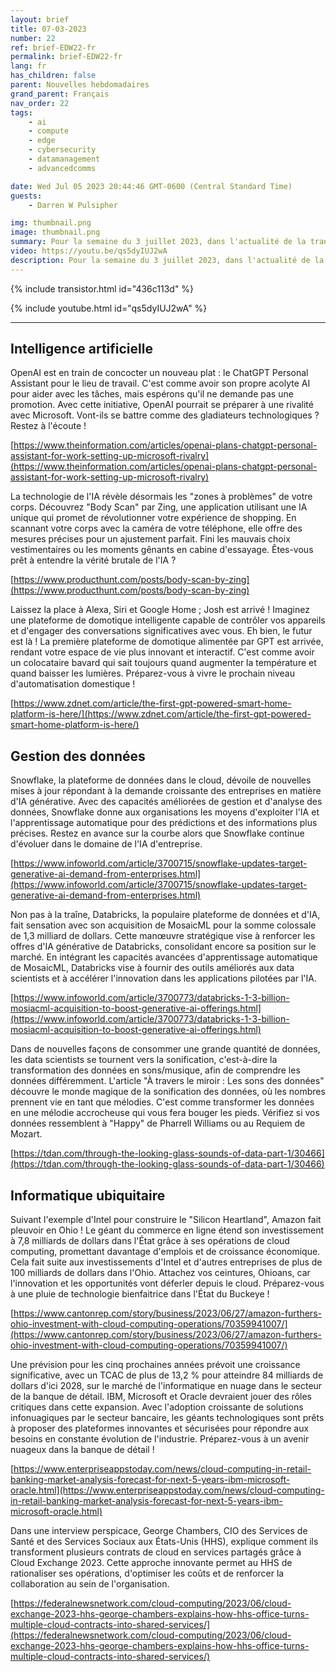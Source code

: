 ```yaml
---
layout: brief
title: 07-03-2023
number: 22
ref: brief-EDW22-fr
permalink: brief-EDW22-fr
lang: fr
has_children: false
parent: Nouvelles hebdomadaires
grand_parent: Français
nav_order: 22
tags:
    - ai
    - compute
    - edge
    - cybersecurity
    - datamanagement
    - advancedcomms

date: Wed Jul 05 2023 20:44:46 GMT-0600 (Central Standard Time)
guests:
    - Darren W Pulsipher

img: thumbnail.png
image: thumbnail.png
summary: Pour la semaine du 3 juillet 2023, dans l'actualité de la transformation numérique. Est-ce que l'IA trouve un remplaçant pour Alexa et Siri ? Pouvons-nous entendre nos données ? Et où est-ce que les fournisseurs de services cloud font pleuvoir l'argent ?
video: https://youtu.be/qs5dyIUJ2wA
description: Pour la semaine du 3 juillet 2023, dans l'actualité de la transformation numérique. Est-ce que l'IA trouve un remplaçant pour Alexa et Siri ? Pouvons-nous entendre nos données ? Et où est-ce que les fournisseurs de services cloud font pleuvoir l'argent ?
---
```



{% include transistor.html id="436c113d" %}



{% include youtube.html id="qs5dyIUJ2wA" %}


---

## Intelligence artificielle

OpenAI est en train de concocter un nouveau plat : le ChatGPT Personal Assistant pour le lieu de travail. C'est comme avoir son propre acolyte AI pour aider avec les tâches, mais espérons qu'il ne demande pas une promotion. Avec cette initiative, OpenAI pourrait se préparer à une rivalité avec Microsoft. Vont-ils se battre comme des gladiateurs technologiques ? Restez à l'écoute !

[https://www.theinformation.com/articles/openai-plans-chatgpt-personal-assistant-for-work-setting-up-microsoft-rivalry](https://www.theinformation.com/articles/openai-plans-chatgpt-personal-assistant-for-work-setting-up-microsoft-rivalry)

La technologie de l'IA révèle désormais les "zones à problèmes" de votre corps. Découvrez "Body Scan" par Zing, une application utilisant une IA unique qui promet de révolutionner votre expérience de shopping. En scannant votre corps avec la caméra de votre téléphone, elle offre des mesures précises pour un ajustement parfait. Fini les mauvais choix vestimentaires ou les moments gênants en cabine d'essayage. Êtes-vous prêt à entendre la vérité brutale de l'IA ?

[https://www.producthunt.com/posts/body-scan-by-zing](https://www.producthunt.com/posts/body-scan-by-zing)

Laissez la place à Alexa, Siri et Google Home ; Josh est arrivé ! Imaginez une plateforme de domotique intelligente capable de contrôler vos appareils et d'engager des conversations significatives avec vous. Eh bien, le futur est là ! La première plateforme de domotique alimentée par GPT est arrivée, rendant votre espace de vie plus innovant et interactif. C'est comme avoir un colocataire bavard qui sait toujours quand augmenter la température et quand baisser les lumières. Préparez-vous à vivre le prochain niveau d'automatisation domestique !

[https://www.zdnet.com/article/the-first-gpt-powered-smart-home-platform-is-here/](https://www.zdnet.com/article/the-first-gpt-powered-smart-home-platform-is-here/)

## Gestion des données

Snowflake, la plateforme de données dans le cloud, dévoile de nouvelles mises à jour répondant à la demande croissante des entreprises en matière d'IA générative. Avec des capacités améliorées de gestion et d'analyse des données, Snowflake donne aux organisations les moyens d'exploiter l'IA et l'apprentissage automatique pour des prédictions et des informations plus précises. Restez en avance sur la courbe alors que Snowflake continue d'évoluer dans le domaine de l'IA d'entreprise.

[https://www.infoworld.com/article/3700715/snowflake-updates-target-generative-ai-demand-from-enterprises.html](https://www.infoworld.com/article/3700715/snowflake-updates-target-generative-ai-demand-from-enterprises.html)

Non pas à la traîne, Databricks, la populaire plateforme de données et d'IA, fait sensation avec son acquisition de MosaicML pour la somme colossale de 1,3 milliard de dollars. Cette manœuvre stratégique vise à renforcer les offres d'IA générative de Databricks, consolidant encore sa position sur le marché. En intégrant les capacités avancées d'apprentissage automatique de MosaicML, Databricks vise à fournir des outils améliorés aux data scientists et à accélérer l'innovation dans les applications pilotées par l'IA.

[https://www.infoworld.com/article/3700773/databricks-1-3-billion-mosiacml-acquisition-to-boost-generative-ai-offerings.html](https://www.infoworld.com/article/3700773/databricks-1-3-billion-mosiacml-acquisition-to-boost-generative-ai-offerings.html)

Dans de nouvelles façons de consommer une grande quantité de données, les data scientists se tournent vers la sonification, c'est-à-dire la transformation des données en sons/musique, afin de comprendre les données différemment. L'article "À travers le miroir : Les sons des données" découvre le monde magique de la sonification des données, où les nombres prennent vie en tant que mélodies. C'est comme transformer les données en une mélodie accrocheuse qui vous fera bouger les pieds. Vérifiez si vos données ressemblent à "Happy" de Pharrell Williams ou au Requiem de Mozart.

[https://tdan.com/through-the-looking-glass-sounds-of-data-part-1/30466](https://tdan.com/through-the-looking-glass-sounds-of-data-part-1/30466)

## Informatique ubiquitaire

Suivant l'exemple d'Intel pour construire le "Silicon Heartland", Amazon fait pleuvoir en Ohio ! Le géant du commerce en ligne étend son investissement à 7,8 milliards de dollars dans l'État grâce à ses opérations de cloud computing, promettant davantage d'emplois et de croissance économique. Cela fait suite aux investissements d'Intel et d'autres entreprises de plus de 100 milliards de dollars dans l'Ohio. Attachez vos ceintures, Ohioans, car l'innovation et les opportunités vont déferler depuis le cloud. Préparez-vous à une pluie de technologie bienfaitrice dans l'État du Buckeye !

[https://www.cantonrep.com/story/business/2023/06/27/amazon-furthers-ohio-investment-with-cloud-computing-operations/70359941007/](https://www.cantonrep.com/story/business/2023/06/27/amazon-furthers-ohio-investment-with-cloud-computing-operations/70359941007/)

Une prévision pour les cinq prochaines années prévoit une croissance significative, avec un TCAC de plus de 13,2 % pour atteindre 84 milliards de dollars d'ici 2028, sur le marché de l'informatique en nuage dans le secteur de la banque de détail. IBM, Microsoft et Oracle devraient jouer des rôles critiques dans cette expansion. Avec l'adoption croissante de solutions infonuagiques par le secteur bancaire, les géants technologiques sont prêts à proposer des plateformes innovantes et sécurisées pour répondre aux besoins en constante évolution de l'industrie. Préparez-vous à un avenir nuageux dans la banque de détail !

[https://www.enterpriseappstoday.com/news/cloud-computing-in-retail-banking-market-analysis-forecast-for-next-5-years-ibm-microsoft-oracle.html](https://www.enterpriseappstoday.com/news/cloud-computing-in-retail-banking-market-analysis-forecast-for-next-5-years-ibm-microsoft-oracle.html)

Dans une interview perspicace, George Chambers, CIO des Services de Santé et des Services Sociaux aux États-Unis (HHS), explique comment ils transforment plusieurs contrats de cloud en services partagés grâce à Cloud Exchange 2023. Cette approche innovante permet au HHS de rationaliser ses opérations, d'optimiser les coûts et de renforcer la collaboration au sein de l'organisation.

[https://federalnewsnetwork.com/cloud-computing/2023/06/cloud-exchange-2023-hhs-george-chambers-explains-how-hhs-office-turns-multiple-cloud-contracts-into-shared-services/](https://federalnewsnetwork.com/cloud-computing/2023/06/cloud-exchange-2023-hhs-george-chambers-explains-how-hhs-office-turns-multiple-cloud-contracts-into-shared-services/)


